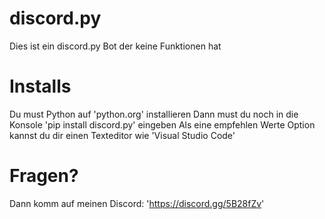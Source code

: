 # discord.py
 Dies ist ein discord.py Bot der keine Funktionen hat

# Installs
Du must Python auf 'python.org' installieren
Dann must du noch in die Konsole 'pip install discord.py' eingeben
Als eine empfehlen Werte Option kannst du dir einen Texteditor wie 'Visual Studio Code'

# Fragen?
Dann komm auf meinen Discord: 'https://discord.gg/5B28fZv'

